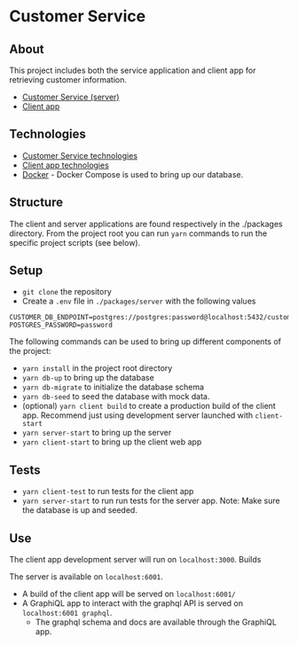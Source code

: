 # Customer Service

## About

This project includes both the service application and client app for retrieving customer information.

- [Customer Service (server)]("packages/server/README.md)
- [Client app]("packages/client/README.md)

## Technologies

- [Customer Service technologies]("packages/server/README.md#Technologies)
- [Client app technologies]("packages/client/README.md#Technologies")
- [Docker](https://docs.docker.com/compose/) - Docker Compose is used to bring up our database.

## Structure

The client and server applications are found respectively in the ./packages directory. From the project root you can run `yarn` commands to run the specific project scripts (see below).

## Setup

- `git clone` the repository
- Create a `.env` file in `./packages/server` with the following values

```
CUSTOMER_DB_ENDPOINT=postgres://postgres:password@localhost:5432/customerdb
POSTGRES_PASSWORD=password
```

The following commands can be used to bring up different components of the project:

- `yarn install` in the project root directory
- `yarn db-up` to bring up the database
- `yarn db-migrate` to initialize the database schema
- `yarn db-seed` to seed the database with mock data.
- (optional) `yarn client build` to create a production build of the client app. Recommend just using development server launched with `client-start`
- `yarn server-start` to bring up the server
- `yarn client-start` to bring up the client web app

## Tests

- `yarn client-test` to run tests for the client app
- `yarn server-start` to run run tests for the server app. Note: Make sure the database is up and seeded.

## Use

The client app development server will run on `localhost:3000`. Builds

The server is available on `localhost:6001`.

- A build of the client app will be served on `localhost:6001/`
- A GraphiQL app to interact with the graphql API is served on `localhost:6001 graphql`.
  - The graphql schema and docs are available through the GraphiQL app.
